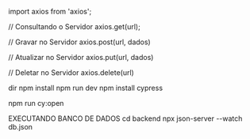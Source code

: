 import axios from 'axios';

// Consultando o Servidor
axios.get(url);

// Gravar no Servidor
axios.post(url, dados)

// Atualizar no Servidor
axios.put(url, dados)

// Deletar no Servidor
axios.delete(url)


dir
npm install
npm run dev
npm install cypress 

npm run cy:open

EXECUTANDO BANCO DE DADOS
cd backend
npx json-server --watch db.json
